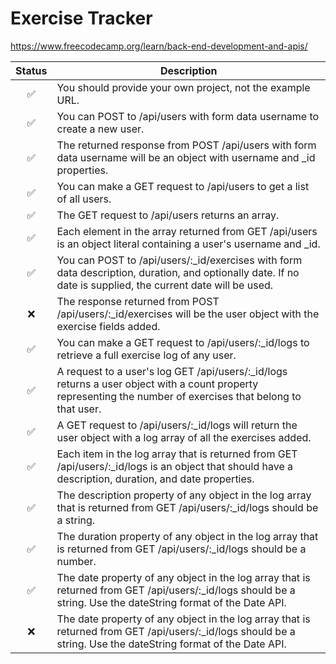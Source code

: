 # Exercise Tracker

https://www.freecodecamp.org/learn/back-end-development-and-apis/ <br />

| Status | Description                                                                                                                                                     |
| :----: | --------------------------------------------------------------------------------------------------------------------------------------------------------------- |
|   ✅   | You should provide your own project, not the example URL.                                                                                                       |
|   ✅   | You can POST to /api/users with form data username to create a new user.                                                                                        |
|   ✅   | The returned response from POST /api/users with form data username will be an object with username and \_id properties.                                         |
|   ✅   | You can make a GET request to /api/users to get a list of all users.                                                                                            |
|   ✅   | The GET request to /api/users returns an array.                                                                                                                 |
|   ✅   | Each element in the array returned from GET /api/users is an object literal containing a user's username and \_id.                                              |
|   ✅   | You can POST to /api/users/:\_id/exercises with form data description, duration, and optionally date. If no date is supplied, the current date will be used.    |
|   ❌   | The response returned from POST /api/users/:\_id/exercises will be the user object with the exercise fields added.                                              |
|   ✅   | You can make a GET request to /api/users/:\_id/logs to retrieve a full exercise log of any user.                                                                |
|   ✅   | A request to a user's log GET /api/users/:\_id/logs returns a user object with a count property representing the number of exercises that belong to that user.  |
|   ✅   | A GET request to /api/users/:\_id/logs will return the user object with a log array of all the exercises added.                                                 |
|   ✅   | Each item in the log array that is returned from GET /api/users/:\_id/logs is an object that should have a description, duration, and date properties.          |
|   ✅   | The description property of any object in the log array that is returned from GET /api/users/:\_id/logs should be a string.                                     |
|   ✅   | The duration property of any object in the log array that is returned from GET /api/users/:\_id/logs should be a number.                                        |
|   ✅   | The date property of any object in the log array that is returned from GET /api/users/:\_id/logs should be a string. Use the dateString format of the Date API. |
|   ❌   | The date property of any object in the log array that is returned from GET /api/users/:\_id/logs should be a string. Use the dateString format of the Date API. |
